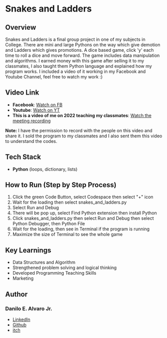 
# Snakes and Ladders
## Overview
Snakes and Ladders is a final group project in one of my subjects in College. There are mini and large Pythons on the way which give demotion and Ladders which gives promotions. A dice based game, click 'y' each time to roll a dice and move forward. The game includes
data manipulation and algorithms. I earned money with this game after selling it to my classmates, I also taught them Python language and explained how my program works. I included a video of it working in my Facebook and Youtube Channel, feel free to watch my work :) 
## Video Link
- **Facebook**: [Watch on FB](https://www.facebook.com/share/v/1CrK9MEjZW/)
- **Youtube**: [Watch on YT](https://www.youtube.com/watch?v=GhApr2gbvSQ)
- **This is a video of me on 2022 teaching my classmates**: [Watch the meeting recording](https://drive.google.com/file/d/1qOUZCjDIccZlToa7cPqAYzGSDy-_GZfg/view?usp=sharing)


**Note:**    I have the permission to record with the people on this video and share it. I sold the program to my classmates and I also sent them this video to understand the codes.
## Tech Stack
- **Python** (loops, dictionary, lists)
## How to Run (Step by Step Process)
1. Click the green Code Button, select Codespace then select "+" icon
2. Wait for the loading then select snakes_and_ladders.py
3. Select Run and Debug
4. There will be pop up, select Find Python extension then install Python
5. Click snakes_and_ladders.py then select Run and Debug then select Python Debugger, then Python File
6. Wait for the loading, then see in Terminal if the program is running
7. Maximize the size of Terminal to see the whole game
## Key Learnings
- Data Structures and Algorithm
- Strengthened problem solving and logical thinking
- Developed Programming Teaching Skills
- Marketing
## Author
### Danilo E. Alvaro Jr.
- [LinkedIn](https://www.linkedin.com/in/danilo-alvaro-16b17534b/)
- [Github](https://github.com/Dan013577947)
- [itch](https://danilo031717.itch.io/)



